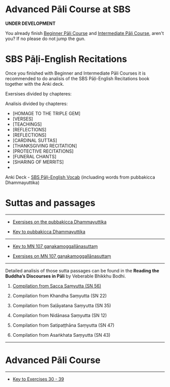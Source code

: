 # **Advanced Pāli Course at SBS**

**UNDER DEVELOPMENT**

You already finish [Beginner Pāli Course](https://sasanarakkha.github.io/study-tools/pali-class/pali-class.html) and [Intermediate Pāli Course](https://sasanarakkha.github.io/study-tools/pali-class/pali-class-inter.html), aren't you? If no please do not jump the gun.

# **SBS Pāḷi-English Recitations**

Once you finished with Beginner and Intermediate Pāli Courses it is recommended to do analisis of the SBS Pāḷi-English Recitations book together with the Anki deck.

Exersises divided by chapteres:

Analisis divided by chapteres:

- [HOMAGE TO THE TRIPLE GEM]
- [VERSES]
- [TEACHINGS]
- [REFLECTIONS]
- [REFLECTIONS]
- [CARDINAL SUTTAS]
- [THANKSGIVING RECITATION]
- [PROTECTIVE RECITATIONS]
- [FUNERAL CHANTS]
- [SHARING OF MERRITS]
- 

Anki Deck - [SBS Pāḷi-English Vocab](https://sasanarakkha.github.io/study-tools/anki-decks/sbs-pali-english-vocab.html) (incluading words from pubbakicca Dhammayuttika)

# **Suttas and passages**

-------

- [Exersises on the pubbakicca Dhammayuttika](https://docs.google.com/document/d/1QYOPRLT0jDjBrPS5AuqvFo1gn3FJKkYdbNbcq88ibnA/)

- [Key to pubbakicca Dhammayuttika](https://docs.google.com/document/d/1z4B3TELrZlVemxP_gB0ciampFTIOS5hL/)

-------

- [Key to MN 107 gaṇakamoggallānasuttaṃ](https://docs.google.com/document/d/1oW92myGIHzLypzNQGQPa0YeTGDfVq_Aogre8sLTRQuM/)

- [Exersises on MN 107 gaṇakamoggallānasuttaṃ](https://docs.google.com/document/d/1kG7DPHLKYlzYdzEQboyYlGJed1cx7zm1LaVU6Qp5Jro/edit?usp=sharing)

-------

Detailed analisis of those sutta passages can be found in the **Reading the Buddha’s Discourses in Pāli** by Veberable Bhikkhu Bodhi.

1. [Compilation from  Sacca Saṃyutta (SN 56)](https://docs.google.com/document/d/1QvmDByxRI4hMT3C8EqrafaGoXC5HA_8kRn730-VtKjY/)

2. Compilation from  Khandha Saṃyutta (SN 22)

3. Compilation from  Saḷāyatana Saṃyutta (SN 35)

4. Compilation from  Nidānasa Saṃyutta (SN 12)

5. Compilation from  Satipaṭṭhāna Saṃyutta (SN 47)

6. Compilation from  Asaṅkhata Saṃyutta (SN 43)


-------

# **Advanced Pāli Course**

------

- [Key to Exercises 30 - 39](https://docs.google.com/document/d/1VoFPr2jqJbQEQgT_UbuhxpzHM_H_mqX3BCy3vMdqiUc/)


